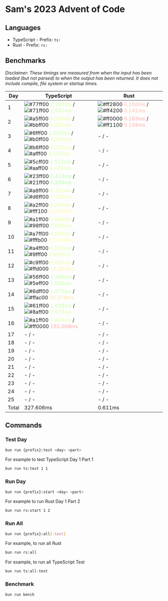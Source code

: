 # Sam's 2023 Advent of Code

## Languages

- TypeScript - Prefix: `ts:`
- Rust - Prefix: `rs:`

## Benchmarks

<!--BENCHMARKSTART-->
*Disclaimer: These timings are measured from when the input has been loaded (but not parsed) to when the output has been returned. It does not include compile, file system or startup times.*

|Day|TypeScript|Rust|
|-|-|-|
|1|![#77ff00](https://placehold.co/10x10/77ff00/77ff00.png) <span style="color: #d2ffaa">2.287ms</span> / ![#71ff00](https://placehold.co/10x10/71ff00/71ff00.png) <span style="color: #d0ffaa">2.081ms</span>|![#ff2800](https://placehold.co/10x10/ff2800/ff2800.png) <span style="color: #ffb7aa">0.150ms</span> / ![#ff4200](https://placehold.co/10x10/ff4200/ff4200.png) <span style="color: #ffc0aa">0.141ms</span>|
|2|![#a5ff00](https://placehold.co/10x10/a5ff00/a5ff00.png) <span style="color: #e1ffaa">4.184ms</span> / ![#bbff00](https://placehold.co/10x10/bbff00/bbff00.png) <span style="color: #e8ffaa">5.451ms</span>|![#ff0000](https://placehold.co/10x10/ff0000/ff0000.png) <span style="color: #ffaaaa">0.163ms</span> / ![#ff1100](https://placehold.co/10x10/ff1100/ff1100.png) <span style="color: #ffb0aa">0.158ms</span>|
|3|![#6fff00](https://placehold.co/10x10/6fff00/6fff00.png) <span style="color: #cfffaa">2.019ms</span> / ![#b0ff00](https://placehold.co/10x10/b0ff00/b0ff00.png) <span style="color: #e5ffaa">4.803ms</span>|- / -|
|4|![#b6ff00](https://placehold.co/10x10/b6ff00/b6ff00.png) <span style="color: #e7ffaa">5.152ms</span> / ![#afff00](https://placehold.co/10x10/afff00/afff00.png) <span style="color: #e4ffaa">4.725ms</span>|- / -|
|5|![#5cff00](https://placehold.co/10x10/5cff00/5cff00.png) <span style="color: #c9ffaa">1.512ms</span> / ![#aaff00](https://placehold.co/10x10/aaff00/aaff00.png) <span style="color: #e3ffaa">4.449ms</span>|- / -|
|6|![#23ff00](https://placehold.co/10x10/23ff00/23ff00.png) <span style="color: #b6ffaa">0.413ms</span> / ![#21ff00](https://placehold.co/10x10/21ff00/21ff00.png) <span style="color: #b5ffaa">0.389ms</span>|- / -|
|7|![#a8ff00](https://placehold.co/10x10/a8ff00/a8ff00.png) <span style="color: #e2ffaa">4.351ms</span> / ![#d6ff00](https://placehold.co/10x10/d6ff00/d6ff00.png) <span style="color: #f1ffaa">7.451ms</span>|- / -|
|8|![#a2ff00](https://placehold.co/10x10/a2ff00/a2ff00.png) <span style="color: #e0ffaa">4.058ms</span> / ![#fff100](https://placehold.co/10x10/fff100/fff100.png) <span style="color: #fffaaa">13.588ms</span>|- / -|
|9|![#a1ff00](https://placehold.co/10x10/a1ff00/a1ff00.png) <span style="color: #e0ffaa">3.994ms</span> / ![#98ff00](https://placehold.co/10x10/98ff00/98ff00.png) <span style="color: #ddffaa">3.566ms</span>|- / -|
|10|![#a7ff00](https://placehold.co/10x10/a7ff00/a7ff00.png) <span style="color: #e2ffaa">4.294ms</span> / ![#fffb00](https://placehold.co/10x10/fffb00/fffb00.png) <span style="color: #fffeaa">12.192ms</span>|- / -|
|11|![#a4ff00](https://placehold.co/10x10/a4ff00/a4ff00.png) <span style="color: #e1ffaa">4.135ms</span> / ![#9fff00](https://placehold.co/10x10/9fff00/9fff00.png) <span style="color: #dfffaa">3.906ms</span>|- / -|
|12|![#c9ff00](https://placehold.co/10x10/c9ff00/c9ff00.png) <span style="color: #edffaa">6.426ms</span> / ![#ffd000](https://placehold.co/10x10/ffd000/ffd000.png) <span style="color: #ffefaa">19.323ms</span>|- / -|
|13|![#56ff00](https://placehold.co/10x10/56ff00/56ff00.png) <span style="color: #c7ffaa">1.366ms</span> / ![#5eff00](https://placehold.co/10x10/5eff00/5eff00.png) <span style="color: #c9ffaa">1.561ms</span>|- / -|
|14|![#6dff00](https://placehold.co/10x10/6dff00/6dff00.png) <span style="color: #ceffaa">1.975ms</span> / ![#ffac00](https://placehold.co/10x10/ffac00/ffac00.png) <span style="color: #ffe3aa">28.276ms</span>|- / -|
|15|![#61ff00](https://placehold.co/10x10/61ff00/61ff00.png) <span style="color: #caffaa">1.638ms</span> / ![#8aff00](https://placehold.co/10x10/8aff00/8aff00.png) <span style="color: #d8ffaa">2.979ms</span>|- / -|
|16|![#a1ff00](https://placehold.co/10x10/a1ff00/a1ff00.png) <span style="color: #e0ffaa">3.994ms</span> / ![#ff0000](https://placehold.co/10x10/ff0000/ff0000.png) <span style="color: #ffaaaa">161.068ms</span>|- / -|
|17|- / -|- / -|
|18|- / -|- / -|
|19|- / -|- / -|
|20|- / -|- / -|
|21|- / -|- / -|
|22|- / -|- / -|
|23|- / -|- / -|
|24|- / -|- / -|
|25|- / -|- / -|
|Total|327.606ms|0.611ms|
<!--BENCHMARKEND-->

## Commands

### Test Day

```bash
bun run {prefix}:test <day> <part>
```

For example to test TypeScript Day 1 Part 1
```bash
bun run ts:test 1 1
```

### Run Day

```bash
bun run {prefix}:start <day> <part>
```

For example to run Rust Day 1 Part 2
```bash
bun run rs:start 1 2
```

### Run All

```bash
bun run {prefix}:all[-test]
```

For example, to run all Rust

```bash
bun run rs:all
```

For example, to run all TypeScript Test

```bash
bun run ts:all-test
```

### Benchmark

```bash
bun run bench
```
